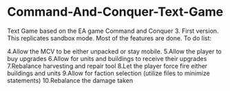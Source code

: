 # Command-And-Conquer-Text-Game
Text Game based on the EA game Command and Conquer 3.  First version. This replicates sandbox mode. Most of the features are done. 
To do list:

4.Allow the MCV to be either unpacked or stay mobile.
5.Allow the player to buy upgrades
6.Allow for units and buildings to receive their upgrades
7.Rebalance harvesting and repair tool
8.Let the player force fire either buildings and units
9.Allow for faction selection (utilize files to minimize statements)
10.Rebalance the damage taken
